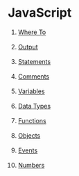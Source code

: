 # JavaScript

<ol>
  <li><a href="https://www.w3schools.com/js/js_whereto.asp">Where To</a></li><br>
  <li><a href="https://www.w3schools.com/js/js_output.asp">Output</a></li><br>
  <li><a href="https://www.w3schools.com/js/js_statements.asp">Statements</a></li><br>
  <li><a href="https://www.w3schools.com/js/js_comments.asp">Comments</a></li><br>
  <li><a href="https://www.w3schools.com/js/js_variables.asp">Variables</a></li><br>
  <li><a href="https://www.w3schools.com/js/js_datatypes.asp">Data Types</a></li><br>
  <li><a href="https://www.w3schools.com/js/js_functions.asp">Functions</a></li><br>
  <li><a href="https://www.w3schools.com/js/js_objects.asp">Objects</a></li><br>
  <li><a href="https://www.w3schools.com/js/js_events.asp">Events</a></li><br>
  <li><a href="https://www.w3schools.com/js/js_numbers.asp">Numbers</a></li><br>
</ol>
